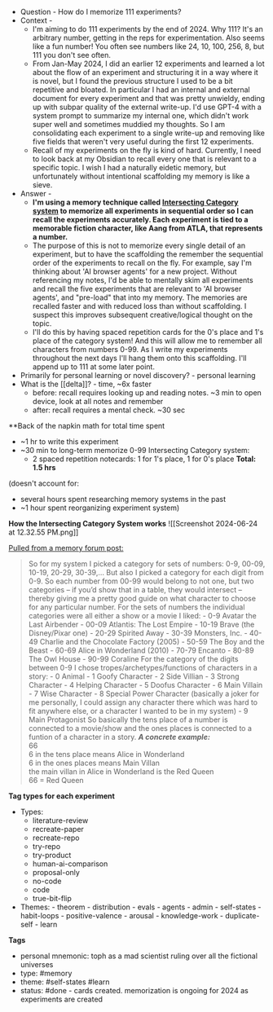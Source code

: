 - Question - How do I memorize 111 experiments?
- Context - 
	- I'm aiming to do 111 experiments by the end of 2024. Why 111? It's an arbitrary number, getting in the reps for experimentation. Also seems like a fun number! You often see numbers like 24, 10, 100, 256, 8, but 111 you don't see often. 
	- From Jan-May 2024, I did an earlier 12 experiments and learned a lot about the flow of an experiment and structuring it in a way where it is novel, but I found the previous structure I used to be a bit repetitive and bloated. In particular I had an internal and external document for every experiment and that was pretty unwieldy, ending up with subpar quality of the external write-up. I'd use GPT-4 with a system prompt to summarize my internal one, which didn't work super well and sometimes muddied my thoughts. So I am consolidating each experiment to a single write-up and removing like five fields that weren't very useful during the first 12 experiments.
	- Recall of my experiments on the fly is kind of hard. Currently, I need to look back at my Obsidian to recall every one that is relevant to a specific topic. I wish I had a naturally eidetic memory, but unfortunately without intentional scaffolding my memory is like a sieve.
- Answer - 
	- **I'm using a memory technique called [Intersecting Category system](https://forum.artofmemory.com/t/instersecting-category-system/84132) to memorize all experiments in sequential order so I can recall the experiments accurately. Each experiment is tied to a memorable fiction character, like Aang from ATLA, that represents a number.** 
	- The purpose of this is not to memorize every single detail of an experiment, but to have the scaffolding the remember the sequential order of the experiments to recall on the fly. For example, say I'm thinking about 'AI browser agents' for a new project. Without referencing my notes, I'd be able to mentally skim all experiments and recall the five experiments that are relevant to 'AI browser agents', and "pre-load" that into my memory. The memories are recalled faster and with reduced loss than without scaffolding. I suspect this improves subsequent creative/logical thought on the topic. 
	- I'll do this by having spaced repetition cards for the 0's place and 1's place of the category system! And this will allow me to remember all characters from numbers 0-99. As I write my experiments throughout the next days I'll hang them onto this scaffolding. I'll append up to 111 at some later point. 
- Primarily for personal learning or novel discovery? -  personal learning
- What is the [[delta]]? - time, ~6x faster
	- before: recall requires looking up and reading notes. ~3 min to open device, look at all notes and remember
	- after: recall requires a mental check. ~30 sec

**Back of the napkin math for total time spent
- ~1 hr to write this experiment
- ~30 min to long-term memorize 0-99 Intersecting Category system: 
	- 2 spaced repetition notecards: 1 for 1's place, 1 for 0's place
**Total: 1.5 hrs**

(doesn't account for:
- several hours spent researching memory systems in the past
- ~1 hour spent reorganizing experiment system)

**How the Intersecting Category System works**
![[Screenshot 2024-06-24 at 12.32.55 PM.png]]

[Pulled from a memory forum post:](https://forum.artofmemory.com/t/instersecting-category-system/84132)
> So for my system I picked a category for sets of numbers: 0-9, 00-09, 10-19, 20-29, 30-39,… But also I picked a category for each digit from 0-9. So each number from 00-99 would belong to not one, but two categories – if you’d show that in a table, they would intersect – thereby giving me a pretty good guide on what character to choose for any particular number.
> For the sets of numbers the individual categories were all either a show or a movie I liked:
    -  0-9 Avatar the Last Airbender
	- 00-09 Atlantis: The Lost Empire
	- 10-19 Brave (the Disney/Pixar one)
	- 20-29 Spirited Away
	- 30-39 Monsters, Inc.
	- 40-49 Charlie and the Chocolate Factory (2005)
	- 50-59 The Boy and the Beast
	- 60-69 Alice in Wonderland (2010)
	- 70-79 Encanto
	- 80-89 The Owl House
	- 90-99 Coraline
> For the category of the digits between 0-9 I chose tropes/archetypes/functions of characters in a story:
	- 0 Animal
	- 1 Goofy Character
	- 2 Side Villian
	- 3 Strong Character
	- 4 Helping Character
	- 5 Doofus Character
	- 6 Main Villain
	- 7 Wise Character
	- 8 Special Power Character (basically a joker for me personally, I could assign any character there which was hard to fit anywhere else, or a character I wanted to be in my system)
	- 9 Main Protagonist
> So basically the tens place of a number is connected to a movie/show and the ones places is connected to a funtion of a character in a story.
>_**A concrete example:**_  
	66  
	6 in the tens place means Alice in Wonderland  
	6 in the ones places means Main Villan  
	the main villan in Alice in Wonderland is the Red Queen  
	66 = Red Queen

**Tag types for each experiment**

- Types:
	- literature-review
	- recreate-paper
	- recreate-repo
	- try-repo
	- try-product
	- human-ai-comparison
	- proposal-only
	- no-code
	- code
	- true-bit-flip
- Themes:
	  - theorem
	  - distribution
	  - evals
	  - agents
	  - admin
	  - self-states
	  - habit-loops
	  - positive-valence
	  - arousal
	  - knowledge-work
	  - duplicate-self
	  - learn


**Tags**
- personal mnemonic: toph as a mad scientist ruling over all the fictional universes
- type: #memory 
- theme:  #self-states #learn 
- status: #done - cards created. memorization is ongoing for 2024 as experiments are created



